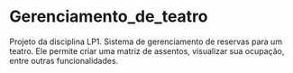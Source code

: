 # Gerenciamento_de_teatro
Projeto da disciplina LP1.
Sistema de gerenciamento de reservas para um teatro. Ele permite criar uma matriz de assentos, visualizar sua ocupação, entre outras funcionalidades. 
